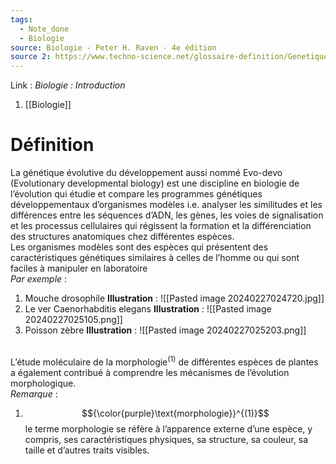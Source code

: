 ```yaml
---
tags:
  - Note_done
  - Biologie
source: Biologie - Peter H. Raven - 4e édition
source 2: https://www.techno-science.net/glossaire-definition/Genetique-evolutive-du-developpement-des-plantes.html#:~:text=La%20g%C3%A9n%C3%A9tique%20%C3%A9volutive%20du%20d%C3%A9veloppement,mod%C3%A8les%20tel%20que%20la%20mouche
---
```


Link :
_Biologie : Introduction_
1. [[Biologie]]

# Définition
La génétique évolutive du développement aussi nommé Evo-devo (Evolutionary developmental biology) est une discipline en biologie de l’évolution qui étudie et compare les programmes génétiques développementaux d’organismes modèles i.e. analyser les similitudes et les différences entre les séquences d’ADN, les gènes, les voies de signalisation et les processus cellulaires qui régissent la formation et la différenciation des structures anatomiques chez différentes espèces. 
\
Les organismes modèles sont des espèces qui présentent des caractéristiques génétiques similaires à celles de l’homme ou qui sont faciles à manipuler en laboratoire
\
_Par exemple_ :
1. Mouche drosophile 
**Illustration** : ![[Pasted image 20240227024720.jpg]]
2. Le ver Caenorhabditis elegans
**Illustration** : ![[Pasted image 20240227025105.png]]
3. Poisson zèbre 
**Illustration** : ![[Pasted image 20240227025203.png]]

\
L’étude moléculaire de la morphologie$^{(1)}$ de différentes espèces de plantes a également contribué à comprendre les mécanismes de l’évolution morphologique.
\
_Remarque_ : 
1. $${\color{purple}\text{morphologie}}^{(1)}$$ le terme morphologie se réfère à l’apparence externe d’une espèce, y compris, ses caractéristiques physiques, sa structure, sa couleur, sa taille et d’autres traits visibles. 